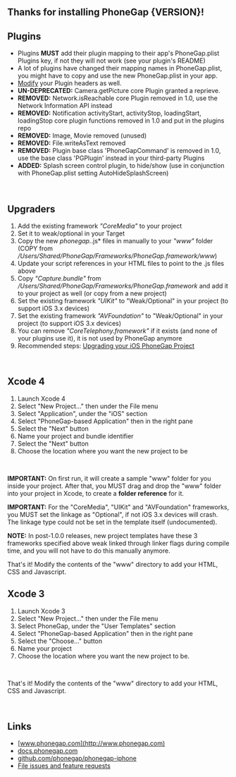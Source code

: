 ## Thanks for installing PhoneGap {VERSION}!

## Plugins

* Plugins **MUST** add their plugin mapping to their app's PhoneGap.plist Plugins key, if not they will not work (see your plugin's README)
* A lot of plugins have changed their mapping names in PhoneGap.plist, you might have to copy and use the new PhoneGap.plist in your app.
* [Modify](http://wiki.phonegap.com/PhoneGap-iOS-Plugins-Problems) your Plugin headers as well.
* **UN-DEPRECATED:** Camera.getPicture core Plugin granted a reprieve.
* **REMOVED:** Network.isReachable core Plugin removed in 1.0, use the Network Information API instead
* **REMOVED:** Notification activityStart, activityStop, loadingStart, loadingStop core plugin functions removed in 1.0 and put in the plugins repo
* **REMOVED:** Image, Movie removed (unused)
* **REMOVED:** File.writeAsText removed
* **REMOVED:** Plugin base class 'PhoneGapCommand' is removed in 1.0, use the base class 'PGPlugin' instead in your third-party Plugins
* **ADDED:** Splash screen control plugin, to hide/show (use in conjunction with PhoneGap.plist setting AutoHideSplashScreen)

<br />

## Upgraders
	
1. Add the existing framework *"CoreMedia"* to your project
2. Set it to weak/optional in your Target
3. Copy the new *phonegap.*.js* files in manually to your *"www"* folder (COPY from */Users/Shared/PhoneGap/Frameworks/PhoneGap.framework/www*)
4. Update your script references in your HTML files to point to the .js files above
5. Copy *"Capture.bundle"* from */Users/Shared/PhoneGap/Frameworks/PhoneGap.framework* and add it to your project as well (or copy from a new project)
6. Set the existing framework *"UIKit"* to "Weak/Optional" in your project (to support iOS 3.x devices)
7. Set the existing framework *"AVFoundation"* to "Weak/Optional" in your project (to support iOS 3.x devices)
8. You can remove *"CoreTelephony.framework"* if it exists (and none of your plugins use it), it is not used by PhoneGap anymore
9. Recommended steps: [Upgrading your iOS PhoneGap Project](http://wiki.phonegap.com/Upgrading%20your%20iOS%20PhoneGap%20Project)

<br />

## Xcode 4

1. Launch Xcode 4
2. Select "New Project..." then under the File menu
3. Select "Application", under the "iOS" section
4. Select "PhoneGap-based Application" then in the right pane
5. Select the "Next" button
6. Name your project and bundle identifier
7. Select the "Next" button
8. Choose the location where you want the new project to be

<br />

**IMPORTANT:** On first run, it will create a sample "www" folder for you inside your project. After that, you MUST drag and drop the "www" folder into your project in Xcode, to create a **folder reference** for it.
<br />

**IMPORTANT:** For the "CoreMedia", "UIKit" and "AVFoundation" frameworks, you MUST set the linkage as "Optional", if not iOS 3.x devices will crash. The linkage type could not be set in the template itself (undocumented).
<br />

**NOTE:** In post-1.0.0 releases, new project templates have these 3 frameworks specified above weak linked through linker flags during compile time, and you will not have to do this manually anymore.
<br />

That's it! Modify the contents of the "www" directory to add your HTML, CSS and Javascript.
<br />

## Xcode 3

1. Launch Xcode 3
2. Select "New Project..." then under the File menu
3. Select PhoneGap, under the "User Templates" section
4. Select "PhoneGap-based Application" then in the right pane
5. Select the "Choose..." button
6. Name your project
7. Choose the location where you want the new project to be.

<br />

That's it! Modify the contents of the "www" directory to add your HTML, CSS and Javascript.

<br />

## Links

* [www.phonegap.com](http://www.phonegap.com)
* [docs.phonegap.com](http://docs.phonegap.com)
* [github.com/phonegap/phonegap-iphone](http://github.com/phonegap/phonegap-iphone)
* [File issues and feature requests](http://github.com/phonegap/phonegap-iphone/issues)

<br />
